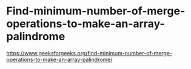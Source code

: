 # Find-minimum-number-of-merge-operations-to-make-an-array-palindrome
https://www.geeksforgeeks.org/find-minimum-number-of-merge-operations-to-make-an-array-palindrome/
